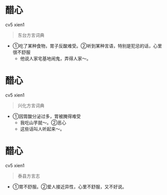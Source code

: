 # 醋心
cv5 xien1
> 东台方言词典
- ①吃了某种食物，胃子反酸难受。②听到某种言语，特别是犯忌的话，心里很不舒服
  - 他说人家宅基地闹鬼，弄得人家～。

# 醋心
cv5 xien1
> 兴化方言词典
- ①因胃酸分泌过多，胃被腌得难受
  - 我吃山芋就～。②恶心
  - 这些话叫人听起来～。

# 醋心
cv5 xien1
> 泰县方言志
- ①胃不舒服。②爱人接近异性，心里不舒服，又不好说。
